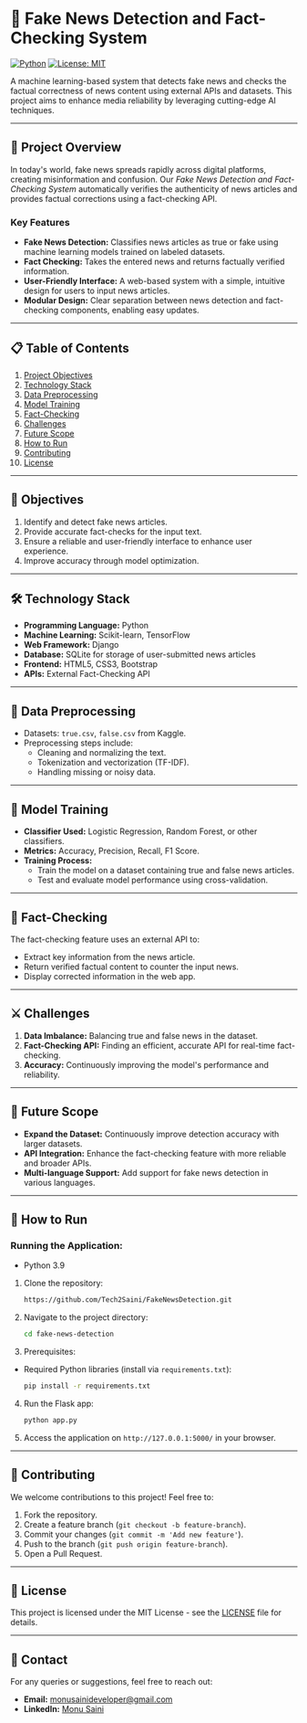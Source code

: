 # 📰 Fake News Detection and Fact-Checking System

[![Python](https://img.shields.io/badge/Python-3.x-blue.svg?style=flat-square&logo=python)](https://www.python.org/)
[![License: MIT](https://img.shields.io/badge/License-MIT-yellow.svg?style=flat-square)](https://opensource.org/licenses/MIT)

A machine learning-based system that detects fake news and checks the factual correctness of news content using external APIs and datasets. This project aims to enhance media reliability by leveraging cutting-edge AI techniques.

---

## 🚀 Project Overview

In today's world, fake news spreads rapidly across digital platforms, creating misinformation and confusion. Our *Fake News Detection and Fact-Checking System* automatically verifies the authenticity of news articles and provides factual corrections using a fact-checking API.

### Key Features
- **Fake News Detection:** Classifies news articles as true or fake using machine learning models trained on labeled datasets.
- **Fact Checking:** Takes the entered news and returns factually verified information.
- **User-Friendly Interface:** A web-based system with a simple, intuitive design for users to input news articles.
- **Modular Design:** Clear separation between news detection and fact-checking components, enabling easy updates.

---

## 📋 Table of Contents
1. [Project Objectives](#objectives)
2. [Technology Stack](#tech-stack)
3. [Data Preprocessing](#data-preprocessing)
4. [Model Training](#model-training)
5. [Fact-Checking](#fact-checking)
6. [Challenges](#challenges)
7. [Future Scope](#future-scope)
8. [How to Run](#how-to-run)
9. [Contributing](#contributing)
10. [License](#license)

---

## 🎯 Objectives <a name="objectives"></a>

1. Identify and detect fake news articles.
2. Provide accurate fact-checks for the input text.
3. Ensure a reliable and user-friendly interface to enhance user experience.
4. Improve accuracy through model optimization.

---

## 🛠️ Technology Stack <a name="tech-stack"></a>

- **Programming Language:** Python
- **Machine Learning:** Scikit-learn, TensorFlow
- **Web Framework:** Django
- **Database:** SQLite for storage of user-submitted news articles
- **Frontend:** HTML5, CSS3, Bootstrap
- **APIs:** External Fact-Checking API

---

## 🧹 Data Preprocessing <a name="data-preprocessing"></a>

- Datasets: `true.csv`, `false.csv` from Kaggle.
- Preprocessing steps include:
  - Cleaning and normalizing the text.
  - Tokenization and vectorization (TF-IDF).
  - Handling missing or noisy data.

---

## 🧠 Model Training <a name="model-training"></a>

- **Classifier Used:** Logistic Regression, Random Forest, or other classifiers.
- **Metrics:** Accuracy, Precision, Recall, F1 Score.
- **Training Process:**
  - Train the model on a dataset containing true and false news articles.
  - Test and evaluate model performance using cross-validation.

---

## 🔎 Fact-Checking <a name="fact-checking"></a>

The fact-checking feature uses an external API to:
- Extract key information from the news article.
- Return verified factual content to counter the input news.
- Display corrected information in the web app.

---

## ⚔️ Challenges <a name="challenges"></a>

1. **Data Imbalance:** Balancing true and false news in the dataset.
2. **Fact-Checking API:** Finding an efficient, accurate API for real-time fact-checking.
3. **Accuracy:** Continuously improving the model's performance and reliability.

---

## 🚀 Future Scope <a name="future-scope"></a>

- **Expand the Dataset:** Continuously improve detection accuracy with larger datasets.
- **API Integration:** Enhance the fact-checking feature with more reliable and broader APIs.
- **Multi-language Support:** Add support for fake news detection in various languages.

---

## 🏃 How to Run <a name="how-to-run"></a>

### Running the Application:
  - Python 3.9

1. Clone the repository:
   ```bash
   https://github.com/Tech2Saini/FakeNewsDetection.git
   ```
2. Navigate to the project directory:
   ```bash
   cd fake-news-detection
   ```
3. Prerequisites:
  - Required Python libraries (install via `requirements.txt`):
    ```bash
    pip install -r requirements.txt
    ```
  
4. Run the Flask app:
   ```bash
   python app.py
   ```
5. Access the application on `http://127.0.0.1:5000/` in your browser.

---

## 🤝 Contributing <a name="contributing"></a>

We welcome contributions to this project! Feel free to:
1. Fork the repository.
2. Create a feature branch (`git checkout -b feature-branch`).
3. Commit your changes (`git commit -m 'Add new feature'`).
4. Push to the branch (`git push origin feature-branch`).
5. Open a Pull Request.

---

## 📜 License <a name="license"></a>

This project is licensed under the MIT License - see the [LICENSE](LICENSE) file for details.

---

## 💬 Contact

For any queries or suggestions, feel free to reach out:
- **Email:** [monusainideveloper@gmail.com](mailto:monusainideveloper@gmail.com)
- **LinkedIn:** [Monu Saini](https://www.linkedin.com/in/monupydev)
